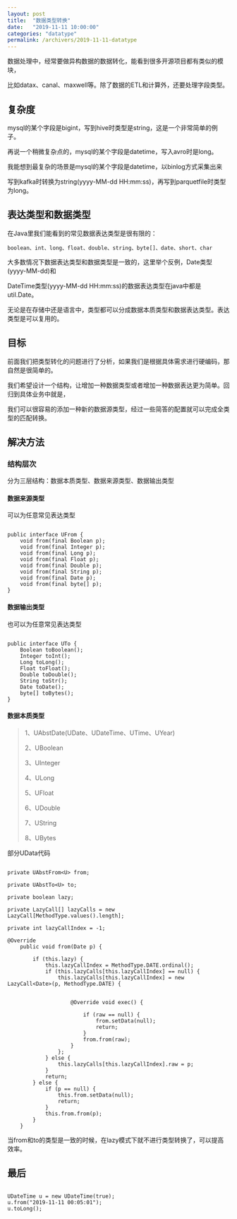 ```yaml
---
layout: post
title:  "数据类型转换"
date:   "2019-11-11 10:00:00"
categories: "datatype"
permalink: /archivers/2019-11-11-datatype
---
```



数据处理中，经常要做异构数据的数据转化，能看到很多开源项目都有类似的模块，

比如datax、canal、maxwell等。除了数据的ETL和计算外，还要处理字段类型。

## 复杂度

mysql的某个字段是bigint，写到hive时类型是string，这是一个非常简单的例子。

再说一个稍微复杂点的，mysql的某个字段是datetime，写入avro时是long。

我能想到最复杂的场景是mysql的某个字段是datetime，以binlog方式采集出来

写到kafka时转换为string(yyyy-MM-dd HH:mm:ss)，再写到parquetfile时类型为long。

## 表达类型和数据类型

在Java里我们能看到的常见数据表达类型是很有限的：

```
boolean、int、long、float、double、string、byte[]、date、short、char
```

大多数情况下数据表达类型和数据类型是一致的，这里举个反例，Date类型(yyyy-MM-dd)和

DateTime类型(yyyy-MM-dd HH:mm:ss)的数据表达类型在java中都是util.Date。

无论是在存储中还是语言中，类型都可以分成数据本质类型和数据表达类型。表达类型是可以复用的。

## 目标

前面我们把类型转化的问题进行了分析，如果我们是根据具体需求进行硬编码，那自然是很简单的。

我们希望设计一个结构，让增加一种数据类型或者增加一种数据表达更为简单。回归到具体业务中就是，

我们可以很容易的添加一种新的数据源类型，经过一些简答的配置就可以完成全类型的匹配转换。

## 解决方法

### 结构层次

分为三层结构：数据本质类型、数据来源类型、数据输出类型


#### 数据来源类型

可以为任意常见表达类型

```

public interface UFrom {
    void from(final Boolean p);
    void from(final Integer p);
    void from(final Long p);
    void from(final Float p);
    void from(final Double p);
    void from(final String p);
    void from(final Date p);
    void from(final byte[] p);
}

```

#### 数据输出类型

也可以为任意常见表达类型

```

public interface UTo {
    Boolean toBoolean();
    Integer toInt();
    Long toLong();
    Float toFloat();
    Double toDouble();
    String toStr();
    Date toDate();
    byte[] toBytes();
}

```

#### 数据本质类型

> 1、UAbstDate(UDate、UDateTime、UTime、UYear)
> 
> 2、UBoolean
> 
> 3、UInteger
> 
> 4、ULong
> 
> 5、UFloat
> 
> 6、UDouble
> 
> 7、UString
> 
> 8、UBytes

部分UData代码

```

private UAbstFrom<U> from;

private UAbstTo<U> to;

private boolean lazy;

private LazyCall[] lazyCalls = new LazyCall[MethodType.values().length];

private int lazyCallIndex = -1;

@Override
    public void from(Date p) {

        if (this.lazy) {
            this.lazyCallIndex = MethodType.DATE.ordinal();
            if (this.lazyCalls[this.lazyCallIndex] == null) {
                this.lazyCalls[this.lazyCallIndex] = new LazyCall<Date>(p, MethodType.DATE) {


                    @Override void exec() {

                        if (raw == null) {
                            from.setData(null);
                            return;
                        }
                        from.from(raw);
                    }
                };
            } else {
                this.lazyCalls[this.lazyCallIndex].raw = p;
            }
            return;
        } else {
            if (p == null) {
                this.from.setData(null);
                return;
            }
            this.from.from(p);
        }
    }

```

当from和to的类型是一致的时候，在lazy模式下就不进行类型转换了，可以提高效率。

## 最后

```

UDateTime u = new UDateTime(true);
u.from("2019-11-11 00:05:01");
u.toLong();

```